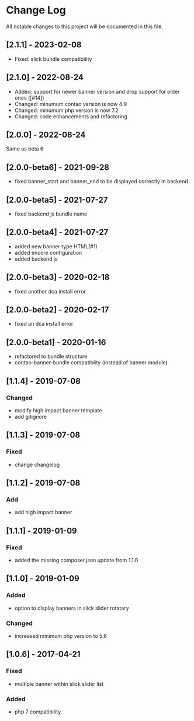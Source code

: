 # Change Log
All notable changes to this project will be documented in this file.

## [2.1.1] - 2023-02-08
- Fixed: slick bundle compatibility

## [2.1.0] - 2022-08-24
- Added: support for newer banner version and drop support for older ones ([#14])
- Changed: minumum contao version is now 4.9
- Changed: minumum php version is now 7.2
- Changed: code enhancements and refactoring

## [2.0.0] - 2022-08-24
Same as beta 6

## [2.0.0-beta6] - 2021-09-28
- fixed banner_start and banner_end to be displayed correctly in backend

## [2.0.0-beta5] - 2021-07-27
- fixed backend js bundle name

## [2.0.0-beta4] - 2021-07-27
- added new banner type HTML(#1)
- added encore configuration
- added backend js

## [2.0.0-beta3] - 2020-02-18
- fixed another dca install error

## [2.0.0-beta2] - 2020-02-17
- fixed an dca install error

## [2.0.0-beta1] - 2020-01-16
- refactored to bundle structure
- contao-banner-bundle compatiblity (instead of banner module) 

## [1.1.4] - 2019-07-08

### Changed
- modify high impact banner template
- add gitignore

## [1.1.3] - 2019-07-08

### Fixed
- change changelog

## [1.1.2] - 2019-07-08

### Add
- add high impact banner

## [1.1.1] - 2019-01-09

### Fixed
- added the missing composer.json update from 1.1.0

## [1.1.0] - 2019-01-09

### Added
- option to display banners in slick slider rotatary

### Changed
- increased minimum php version to 5.6

## [1.0.6] - 2017-04-21

### Fixed
- multiple banner within slick slider list

### Added
- php 7 compatibility
